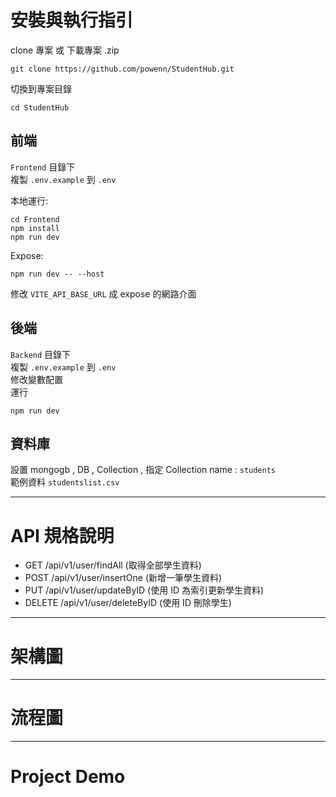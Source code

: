 # 安裝與執行指引

clone 專案 或 下載專案 .zip

```
git clone https://github.com/powenn/StudentHub.git
```

切換到專案目錄

```
cd StudentHub
```

## 前端

`Frontend` 目錄下  
複製 `.env.example` 到 `.env`  

本地運行:  
```
cd Frontend
npm install
npm run dev
```

Expose:
```
npm run dev -- --host
```
修改 `VITE_API_BASE_URL` 成 expose 的網路介面


## 後端

`Backend` 目錄下  
複製 `.env.example` 到 `.env`  
修改變數配置  
運行  
```
npm run dev
```


## 資料庫

設置 mongogb , DB , Collection , 指定 Collection name : `students`  
範例資料 `studentslist.csv`

---

# API 規格說明

- GET /api/v1/user/findAll (取得全部學生資料)
- POST /api/v1/user/insertOne (新增一筆學生資料)
- PUT /api/v1/user/updateByID (使用 ID 為索引更新學生資料)
- DELETE /api/v1/user/deleteByID (使用 ID 刪除學生)

---

# 架構圖

---

# 流程圖

---

# Project Demo